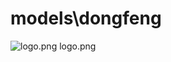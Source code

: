 <h1>models\dongfeng</h1>
<div class="container text-center">
<div class="row">
<div class="col col-lg-2 col-6">
<img src="https://media.evkx.net/multimedia/models/dongfeng/logo_xst.png" class="img-thumbnail" alt="logo.png">
logo.png
</div>
</div>
</div>
